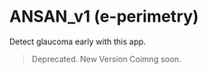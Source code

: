# ANSAN_v1 (e-perimetry)

Detect glaucoma early with this app.

> Deprecated.
> New Version Coimng soon.
